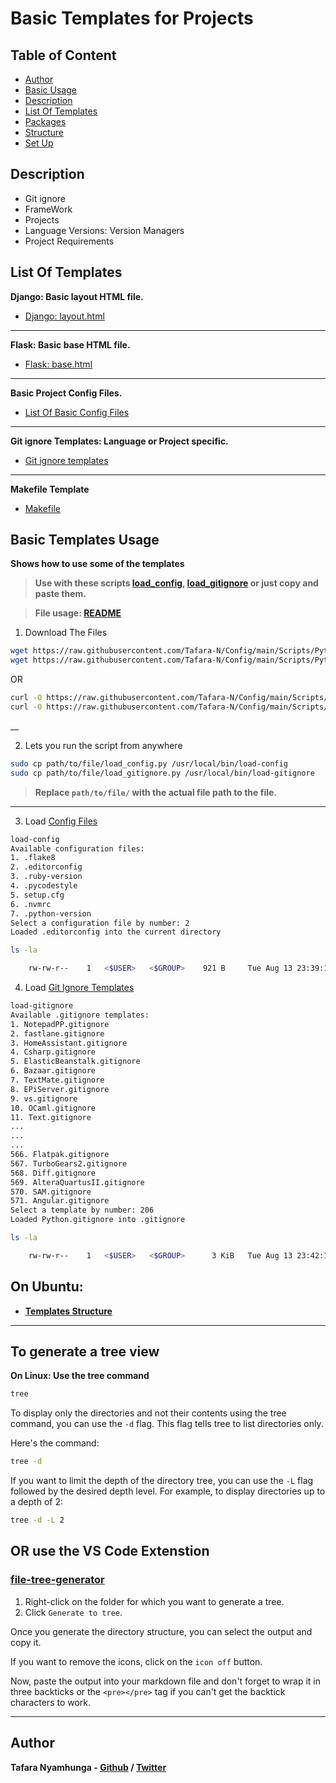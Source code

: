 # Basic Templates for Projects

## Table of Content
- [Author](#author)
- [Basic Usage](#basic-templates-usage)
- [Description](#description)
- [List Of Templates](#list-of-templates)
- [Packages](Packages/README.md#packages)
- [Structure](#on-ubuntu)
- [Set Up](#set-up)

## Description

- Git ignore
- FrameWork
- Projects
- Language Versions: Version Managers
- Project Requirements

## List Of Templates

**Django: Basic layout HTML file.**

- [Django: layout.html](Django/layout.html)
___

**Flask: Basic base HTML file.**

- [Flask: base.html](Flask/base.html)
___

**Basic Project Config Files.**

- [List Of Basic Config Files](config/)
___

**Git ignore Templates: Language or Project specific.**

- [Git ignore templates](gitignore/templates/)
___

**Makefile Template**

- [Makefile](Makefile)

## Basic Templates Usage

**Shows how to use some of the templates**

> **Use with these scripts [load_config](../Scripts/Python/load_config.py), [load_gitignore](../Scripts/Python/load_gitignore.py) or just copy and paste them.**

> **File usage: [README](../Scripts/README.md)**

1. Download The Files

```bash
wget https://raw.githubusercontent.com/Tafara-N/Config/main/Scripts/Python/load_config.py
wget https://raw.githubusercontent.com/Tafara-N/Config/main/Scripts/Python/load_gitignore.py
```

OR

```bash
curl -O https://raw.githubusercontent.com/Tafara-N/Config/main/Scripts/Python/load_config.py
curl -O https://raw.githubusercontent.com/Tafara-N/Config/main/Scripts/Python/load_gitignore.py
```
__

2. Lets you run the script from anywhere

```bash
sudo cp path/to/file/load_config.py /usr/local/bin/load-config
sudo cp path/to/file/load_gitignore.py /usr/local/bin/load-gitignore
```

> **Replace `path/to/file/` with the actual file path to the file.**
____

3. Load [Config Files](config/)

```bash
load-config
Available configuration files:
1. .flake8
2. .editorconfig
3. .ruby-version
4. .pycodestyle
5. setup.cfg
6. .nvmrc
7. .python-version
Select a configuration file by number: 2
Loaded .editorconfig into the current directory

ls -la

    rw-rw-r--    1   <$USER>   <$GROUP>    921 B     Tue Aug 13 23:39:18 2024    .editorconfig
```

4. Load [Git Ignore Templates](gitignore/templates/)

```bash
load-gitignore
Available .gitignore templates:
1. NotepadPP.gitignore
2. fastlane.gitignore
3. HomeAssistant.gitignore
4. Csharp.gitignore
5. ElasticBeanstalk.gitignore
6. Bazaar.gitignore
7. TextMate.gitignore
8. EPiServer.gitignore
9. vs.gitignore
10. OCaml.gitignore
11. Text.gitignore
...
...
...
566. Flatpak.gitignore
567. TurboGears2.gitignore
568. Diff.gitignore
569. AlteraQuartusII.gitignore
570. SAM.gitignore
571. Angular.gitignore
Select a template by number: 206
Loaded Python.gitignore into .gitignore

ls -la

    rw-rw-r--    1   <$USER>   <$GROUP>      3 KiB   Tue Aug 13 23:42:10 2024   .gitignore
```

## On Ubuntu:

- [**Templates Structure**](structure.md)
___

## To generate a tree view

**On Linux: Use the tree command**

```bash
tree
```

To display only the directories and not their contents using the tree command, you can use the `-d` flag. This flag tells tree to list directories only.

Here's the command:

```bash
tree -d
```

If you want to limit the depth of the directory tree, you can use the `-L` flag followed by the desired depth level. For example, to display directories up to a depth of 2:

```bash
tree -d -L 2
```

## OR use the VS Code Extenstion

### [file-tree-generator](https://marketplace.visualstudio.com/items?itemName=Shinotatwu-DS.file-tree-generator)

1. Right-click on the folder for which you want to generate a tree.
2. Click `Generate to tree`.

Once you generate the directory structure, you can select the output and copy it.

If you want to remove the icons, click on the `icon off` button.

Now, paste the output into your markdown file and don't forget to wrap it in three backticks or  the `<pre></pre>` tag if you can't get the backtick characters to work.
___

## Author

**Tafara Nyamhunga  - [Github](https://github.com/tafara-n) / [Twitter](https://twitter.com/tafaranyamhunga)**
